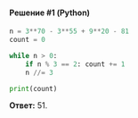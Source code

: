#### Решение #1 (Python)
```python
n = 3**70 - 3**55 + 9**20 - 81
count = 0

while n > 0:
	if n % 3 == 2: count += 1
	n //= 3

print(count)
```
**Ответ:** 51.
